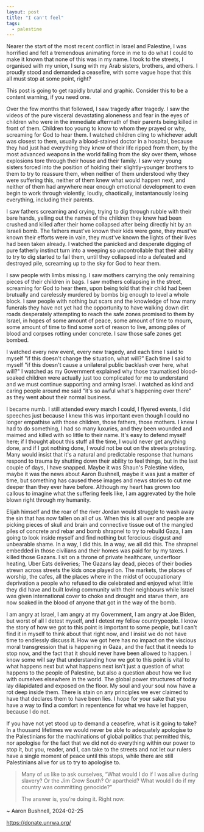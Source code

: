 ```yaml
---
layout: post
title: "I can't feel"
tags:
  - palestine
---
```


Nearer the start of the most recent conflict in Israel and Palestine, I was
horrified and felt a tremendous animating force in me to do what I could to
make it known that none of this was in my name. I took to the streets, I
organised with my union, I sung with my Arab sisters, brothers, and others. I
proudly stood and demanded a ceasefire, with some vague hope that this all
must stop at some point, right?

This post is going to get rapidly brutal and graphic. Consider this to be a
content warning, if you need one.

Over the few months that followed, I saw tragedy after tragedy. I saw the
videos of the pure visceral devastating aloneness and fear in the eyes of
children who were in the immediate aftermath of their parents being
killed in front of them. Children too young to know to whom they prayed or
why, screaming for God to hear them. I watched children cling to whichever
adult was closest to them, usually a blood-stained doctor in a hospital,
because they had just had everything they knew of their life ripped from them,
by the most advanced weapons in the world falling from the sky over them,
whose explosions tore through their house and their family. I saw very young
sisters forced into the position of holding their slightly-younger brothers to
them to try to reassure them, when neither of them understood why they were
suffering this, neither of them knew what would happen next, and neither of
them had anywhere near enough emotional development to even begin to work
through violently, loudly, chaotically, instantanously losing everything,
including their parents.

I saw fathers screaming and crying, trying to dig through rubble with their
bare hands, yelling out the names of the children they knew had been crushed
and killed after their home collapsed after being directly hit by an Israeli
bomb. The fathers must've known their kids were gone, they must've known their
efforts were in vain, they must've known the lights of their lives had been
taken already. I watched the panicked and desperate digging of pure fatherly
instinct turn into a weeping so uncontrollable that their ability to try to
dig started to fail them, until they collapsed into a defeated and destroyed
pile, screaming up to the sky for God to hear them.

I saw people with limbs missing. I saw mothers carrying the only remaining
pieces of their children in bags. I saw mothers collapsing in the street,
screaming for God to hear them, upon being told that their child had been
brutually and carelessly murdered by bombs big enough to level a whole block.
I saw people with nothing but scars and the knowledge of how many funerals
they have not yet had the opportunity to have walking down dirt roads
desperately attempting to reach the safe zones promised to them by Israel, in
hopes of some amount of peace, some amount of time to mourn, some amount of
time to find some sort of reason to live, among piles of blood and corpses
rotting under concrete. I saw those safe zones get bombed.

I watched every new event, every new tragedy, and each time I said to myself
"if this doesn't change the situation, what will?" Each time I said to myself
"if this doesn't cause a unilateral public backlash over here, what will?" I
watched as my Government explained why those traumatised blood-soaked children
were actually just too complicated for me to understand and we must continue
supporting and arming Israel. I watched as kind and caring people around me
said "it's so awful what's happening over there" as they went about their
normal business.

I became numb. I still attended every march I could, I flyered events, I did
speeches just because I knew this was important even though I could no longer
empathise with those children, those fathers, those mothers. I knew I had to
do something, I had so many luxuries, and they been wounded and maimed and
killed with so little to their name. It's easy to defend myself here; if I
thought about this stuff all the time, I would never get anything done, and if
I got nothing done, I would not be out on the streets protesting. Many would
insist that it's a natural and predictable response that humans respond to
trauma by shutting down their ability to feel things, but in the last couple
of days, I have snapped. Maybe it was Shaun's Palestine video, maybe it was
the news about Aaron Bushnell, maybe it was just a matter of time, but
something has caused these images and news stories to cut me deeper than they
ever have before. Although my heart has grown too callous to imagine what the
suffering feels like, I am aggrevated by the hole blown right through my
humanity.

Elijah himself and the roar of the river Jordan would struggle to wash away
the sin that has now fallen on all of us. When this is all over and people are
picking pieces of skull and brain and connective tissue out of the mangled
piles of concrete and rebar and bomb shrapnel to try to rebuild Gaza, I am
going to look inside myself and find nothing but ferocious disgust and
unbearable shame. In a way, I did this. In a way, we all did this. The
shrapnel embedded in those civilians and their homes was paid for by my taxes.
I killed those Gazans. I sit on a throne of private healthcare, underfloor
heating, Uber Eats deliveries; The Gazans lay dead, pieces of their bodies
strewn across streets the kids once played on. The markets, the places of
worship, the cafes, all the places where in the midst of occupationary
deprivation a people who refused to die celebrated and enjoyed what little
they did have and built loving community with their neighbours while Israel
was given international cover to choke and drought and starve them, are now
soaked in the blood of anyone that got in the way of the bomb.

I am angry at Israel, I am angry at my Government, I am angry at Joe Biden,
but worst of all I detest myself, and I detest my fellow countrypeople. I know
the story of how we got to this point is important to some people, but I
can't find it in myself to think about that right now, and I insist we do not
have time to endlessly discuss it. How we got here has no impact on the
viscious moral transgression that is happening in Gaza, and the fact that it
needs to stop now, and the fact that it should never have been allowed to
happen. I know some will say that understanding how we got to this point is
vital to what happens next but what happens next isn't just a question of what
happens to the people of Palestine, but also a question about how we live with
ourselves elsewhere in the world. The global power structures of today lay
dilapidated and exposed on the floor. My soul and your soul now have a rot
deep inside them. There is stain on any principles we ever claimed to have
that declares them to have been lies. I hope for your sake that you have a way
to find a comfort in repentence for what we have let happen, because I do not.

If you have not yet stood up to demand a ceasefire, what is it going to take?
In a thousand lifetimes we would never be able to adequately apologise to the
Palestinians for the machinations of global politics that permitted this, nor
apologise for the fact that we did not do everything within our power to stop
it, but you, reader, and I, can take to the streets and not let our rulers
have a single moment of peace until this stops, while there are still
Palestinians alive for us to try to apologise to.

> Many of us like to ask ourselves, “What would I do if I was alive during
> slavery? Or the Jim Crow South? Or apartheid? What would I do if my country
> was committing genocide?”
>
> The answer is, you’re doing it. Right now.

~ Aaron Bushnell, 2024-02-25

<https://donate.unrwa.org/>

